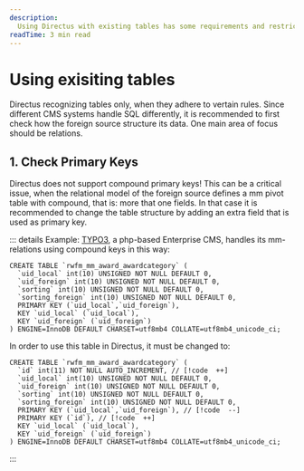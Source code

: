 ```yaml
---
description:
  Using Directus with existing tables has some requirements and restrictions. 
readTime: 3 min read
---
```


# Using exisiting tables

Directus recognizing tables only, when they adhere to vertain rules. Since different CMS systems handle SQL differently, it is recommended to first check how the foreign source structure its data. One main area of focus should be relations. 

## 1. Check Primary Keys

Directus does not support compound primary keys! This can be a critical issue, when the relational model of the foreign source defines a mm pivot table with compound, that is: more that one fields. In that case it is recommended to change the table structure by adding an extra field that is used as primary key.

::: details Example:
[TYPO3](https://typo3.org), a php-based Enterprise CMS, handles its mm-relations using compound keys in this way:

```sql{2-3,6}
CREATE TABLE `rwfm_mm_award_awardcategory` (
  `uid_local` int(10) UNSIGNED NOT NULL DEFAULT 0,
  `uid_foreign` int(10) UNSIGNED NOT NULL DEFAULT 0,
  `sorting` int(10) UNSIGNED NOT NULL DEFAULT 0,
  `sorting_foreign` int(10) UNSIGNED NOT NULL DEFAULT 0,
  PRIMARY KEY (`uid_local`,`uid_foreign`),
  KEY `uid_local` (`uid_local`),
  KEY `uid_foreign` (`uid_foreign`)
) ENGINE=InnoDB DEFAULT CHARSET=utf8mb4 COLLATE=utf8mb4_unicode_ci;
```

In order to use this table in Directus, it must be changed to:

```sql{2,8}
CREATE TABLE `rwfm_mm_award_awardcategory` (
  `id` int(11) NOT NULL AUTO_INCREMENT, // [!code  ++]
  `uid_local` int(10) UNSIGNED NOT NULL DEFAULT 0,
  `uid_foreign` int(10) UNSIGNED NOT NULL DEFAULT 0,
  `sorting` int(10) UNSIGNED NOT NULL DEFAULT 0,
  `sorting_foreign` int(10) UNSIGNED NOT NULL DEFAULT 0,
  PRIMARY KEY (`uid_local`,`uid_foreign`), // [!code  --]
  PRIMARY KEY (`id`), // [!code  ++]
  KEY `uid_local` (`uid_local`),
  KEY `uid_foreign` (`uid_foreign`)
) ENGINE=InnoDB DEFAULT CHARSET=utf8mb4 COLLATE=utf8mb4_unicode_ci;
```
:::
